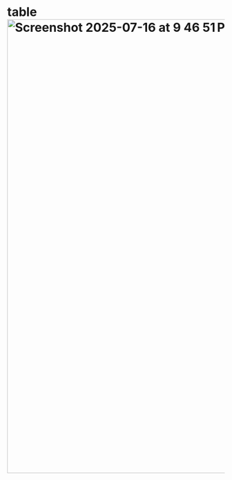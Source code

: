 # table<img width="1680" height="1050" alt="Screenshot 2025-07-16 at 9 46 51 PM" src="https://github.com/user-attachments/assets/a5849ed5-7e28-43a3-b9f9-8df87cf493ee" />

